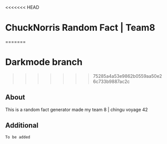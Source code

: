 <<<<<<< HEAD

# ChuckNorris Random Fact | Team8

=======

# Darkmode branch

> > > > > > > 75285a4a53e9862b0559aa50e26c733b9887ac2c

## About

This is a random fact generator made my team 8 | chingu voyage 42

## Additional

```
To be added

```
